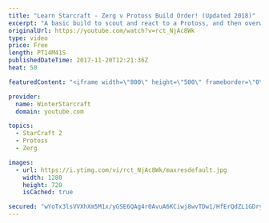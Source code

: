 ```yaml
---
title: "Learn Starcraft - Zerg v Protoss Build Order! (Updated 2018)"
excerpt: "A basic build to scout and react to a Protoss, and then overwhelm them with the swarm! Meant for lower level players looking for direction, not higher level looking for the dankest meta. -- Watch live at https://www.twitch.tv/wintergaming"
originalUrl: https://youtube.com/watch?v=rct_NjAc8Wk
type: video
price: Free
length: PT14M41S
publishedDateTime: 2017-11-20T12:21:36Z
heat: 50

featuredContent: "<iframe width=\"800\" height=\"500\" frameborder=\"0\" src=\"https://www.youtube.com/embed/rct_NjAc8Wk\" allow=\"accelerometer; autoplay; encrypted-media; gyroscope; picture-in-picture\" allowfullscreen></iframe>"

provider:
  name: WinterStarcraft
  domain: youtube.com

topics:
  - StarCraft 2
  - Protoss
  - Zerg

images:
  - url: https://i.ytimg.com/vi/rct_NjAc8Wk/maxresdefault.jpg
    width: 1280
    height: 720
    isCached: true

secured: "wYoTx3lsVVXhXm5M1x/yGSE6QAg4r0AvuA6KCiwj8wvTDw1/HfErQdZL1GDryYo5DIrarw7bPkwWzlQnf9PEjyiJ3rdkiVN4rEXG/leR5FsBINkXx6Kn2hF+LG1Vf5Sy8QvrHf8QPtW0JDjwqcJB0y37E3K07ZUTNvuYGTZtSDCe5Ww0VD5CkHIXELDkfXctOkX+rVp2guEqst/a3EdIMj3N5Hn86tYg+cvDa1aikCtNSGVWbJUNI65s9JjvnICLF2DfhCmT/cDrl8Sbi6MJUvbr4s3ngEoLwz4XXpuLdpga3da3jFBaN258aBKCuk4Nj0vt9NMAG4WL00rNPIVIBohC3rVFTdMdldRIT3YzMJBlLMLB7RoALMHmxiWa7vWYrP68Ac2o6aUirRl+pk1r8XA/QrH5AGt4KOHYbdp5oLI=;yEpxmu/UBzH/HSmfde2rnw=="
---
```



